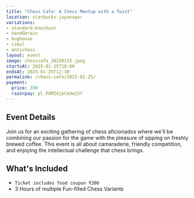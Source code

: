 ```yaml
---
title: "Chess Cafe: A Chess Meetup with a Twist"
location: starbucks-jayanagar
variations:
- standard-knockout
- hand&brain
- bughouse
- simul
- antichess
layout: event
image: chesscafe_20250125.jpeg
startsAt: 2025-01-25T10:00
endsAt: 2025-01-25T12:30
permalink: /chess-cafe/2025-01-25/
payment:
  price: 350
  razorpay: pl_PdMZ4jpCeUwjSY
---
```


## Event Details

Join us for an exciting gathering of chess aficionados where we'll be
combining our passion for the game with the pleasure of sipping on freshly
brewed coffee. This event is all about camaraderie, friendly competition, and
enjoying the intellectual challenge that chess brings.

## What's Included

- `Ticket includes food coupon ₹200`
- 3 Hours of multiple Fun-filled Chess Variants
